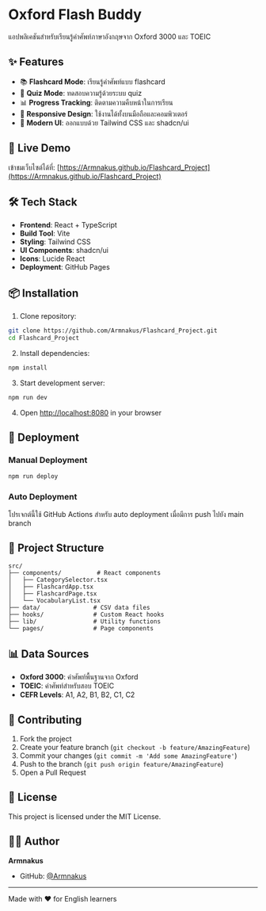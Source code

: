 # Oxford Flash Buddy

แอปพลิเคชันสำหรับเรียนรู้คำศัพท์ภาษาอังกฤษจาก Oxford 3000 และ TOEIC

## ✨ Features

- 📚 **Flashcard Mode**: เรียนรู้คำศัพท์แบบ flashcard
- 🎯 **Quiz Mode**: ทดสอบความรู้ด้วยระบบ quiz
- 📊 **Progress Tracking**: ติดตามความคืบหน้าในการเรียน
- 📱 **Responsive Design**: ใช้งานได้ทั้งบนมือถือและคอมพิวเตอร์
- 🎨 **Modern UI**: ออกแบบด้วย Tailwind CSS และ shadcn/ui

## 🚀 Live Demo

เข้าชมเว็บไซต์ได้ที่: [https://Armnakus.github.io/Flashcard_Project](https://Armnakus.github.io/Flashcard_Project)

## 🛠️ Tech Stack

- **Frontend**: React + TypeScript
- **Build Tool**: Vite
- **Styling**: Tailwind CSS
- **UI Components**: shadcn/ui
- **Icons**: Lucide React
- **Deployment**: GitHub Pages

## 📦 Installation

1. Clone repository:
```bash
git clone https://github.com/Armnakus/Flashcard_Project.git
cd Flashcard_Project
```

2. Install dependencies:
```bash
npm install
```

3. Start development server:
```bash
npm run dev
```

4. Open [http://localhost:8080](http://localhost:8080) in your browser

## 🚀 Deployment

### Manual Deployment
```bash
npm run deploy
```

### Auto Deployment
โปรเจกต์นี้ใช้ GitHub Actions สำหรับ auto deployment เมื่อมีการ push ไปยัง main branch

## 📁 Project Structure

```
src/
├── components/          # React components
│   ├── CategorySelector.tsx
│   ├── FlashcardApp.tsx
│   ├── FlashcardPage.tsx
│   └── VocabularyList.tsx
├── data/               # CSV data files
├── hooks/              # Custom React hooks
├── lib/                # Utility functions
└── pages/              # Page components
```

## 📊 Data Sources

- **Oxford 3000**: คำศัพท์พื้นฐานจาก Oxford
- **TOEIC**: คำศัพท์สำหรับสอบ TOEIC
- **CEFR Levels**: A1, A2, B1, B2, C1, C2

## 🤝 Contributing

1. Fork the project
2. Create your feature branch (`git checkout -b feature/AmazingFeature`)
3. Commit your changes (`git commit -m 'Add some AmazingFeature'`)
4. Push to the branch (`git push origin feature/AmazingFeature`)
5. Open a Pull Request

## 📄 License

This project is licensed under the MIT License.

## 👨‍💻 Author

**Armnakus**
- GitHub: [@Armnakus](https://github.com/Armnakus)

---

Made with ❤️ for English learners